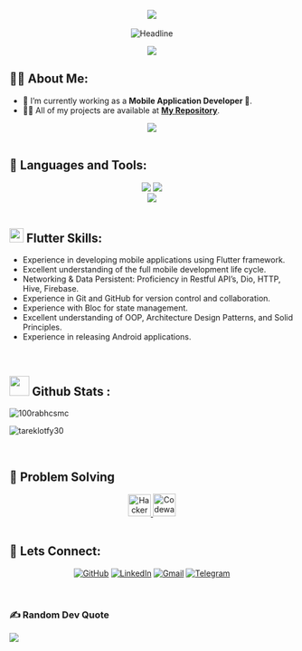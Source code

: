 <br>
<div align="center">
    <img src="https://user-images.githubusercontent.com/73097560/115834477-dbab4500-a447-11eb-908a-139a6edaec5c.gif" />
</div>
<br>

<!-- ======= Header Section ======= -->
</div>
    <div align=center>
        <img src="https://readme-typing-svg.herokuapp.com?color=cyan&size=32&center=true&vCenter=true&width=600&height=50&lines=Hi+there+I'm+Tarek+%F0%9F%91%8B;;" alt="Headline" />
    </div>
 
<p align="center">
  <a href="https://github.com/Mohamed-khaled0/readme-typing-svg"><img src="https://readme-typing-svg.herokuapp.com?font=Time+New+Roman&color=cyan&size=25&center=true&vCenter=true&width=600&height=100&lines=++Mobile+Developer"></a>
</p>



<!-- ======= About Section ======= -->
## 🙋‍♂️ About Me:

- 🔭 I’m currently working as a **Mobile Application Developer 📱**.
- 👨‍💻 All of my projects are available at **[My Repository](https://github.com/TarekLotfy30?tab=repositories)**.

<div align="center">
    <a href="https://drive.google.com/file/d/1t1di5QGwZqCjSzDSzOf9SJFcjvtqpUF_/view?usp=sharing" target="_blank">
        <img src="https://img.shields.io/badge/CV-0077B5?style=for-the-badge&logo=files&logoColor=white" />
    </a>
</div>

<br>

<!-- ======= Languages and tools section ======= -->
## 🚀 Languages and Tools:

<div align="center">
    <img src="https://skillicons.dev/icons?i=flutter,dart,firebase,cpp,java" />
    <img src="https://skillicons.dev/icons?i=github,git,androidstudio,vscode,figma,postman" /><br>
    <img src="https://skillicons.dev/icons?i=linux,mongo,html,css" /><br>
</div>

<br>

 <!-- ======= Flutter Skills ======= -->
## <img src="https://media2.giphy.com/media/QssGEmpkyEOhBCb7e1/giphy.gif?cid=ecf05e47a0n3gi1bfqntqmob8g9aid1oyj2wr3ds3mg700bl&rid=giphy.gif" width="25"><b> Flutter Skills:</b>
- Experience in developing mobile applications using Flutter framework.
- Excellent understanding of the full mobile development life cycle.
- Networking & Data Persistent: Proficiency in Restful API’s, Dio, HTTP, Hive, Firebase.
- Experience in Git and GitHub for version control and collaboration.
- Experience with Bloc for state management.
- Excellent understanding of OOP, Architecture Design Patterns, and Solid Principles.
- Experience in releasing Android applications.

<br>

 <!-- ======= Github Stats Section ======= -->
## <img src="https://media.giphy.com/media/iY8CRBdQXODJSCERIr/giphy.gif" width="35"><b> Github Stats </b>:

<p align="left"> <img src="https://komarev.com/ghpvc/?username=TarekLotfy30&label=Profile%20views&color=0e75b6&style=flat" alt="100rabhcsmc" /> </p>

<p align="left">
    <img src="https://github-readme-stats.vercel.app/api/top-langs?username=tareklotfy30&show_icons=true&locale=en&layout=compact&line_height=20&title_color=7A7ADB&icon_color=2234AE&text_color=D3D3D3&bg_color=0,000000,130F40" alt="tareklotfy30" />
</p>

<br>

 <!-- ======= PS Section ======= -->
## :flashlight: Problem Solving

<div align="center">
    <a href="https://www.hackerrank.com/profile/tareklotfi123" target="_blank">
        <img src="https://raw.githubusercontent.com/rahuldkjain/github-profile-readme-generator/master/src/images/icons/Social/hackerrank.svg" alt="HackerRank Profile" height="39" width="40" />
    </a>
    <a href="https://www.codewars.com/users/TarekLotfy30" target="_blank">
        <img alt="Codewars Profile" src="https://docs.codewars.com/logo.svg" width="40" />
    </a>
</div>

<br>

 <!-- ======= Connect Section ======= -->
## 🤝 Lets Connect:

<p align="center">
	<a href="https://github.com/TarekLotfy30"><img src="https://img.icons8.com/bubbles/50/000000/github.png" alt="GitHub"/></a>
	<a href="https://linkedin.com/in/https://www.linkedin.com/in/tarek-lotfi/"><img src="https://img.icons8.com/bubbles/50/000000/linkedin.png" alt="LinkedIn"/></a>
    <a href="mailto:tareklotfi789@gmail.com"><img src="https://img.icons8.com/bubbles/50/000000/gmail.png" alt="Gmail"/></a>
    <a href="https://t.me/TarekLotfi3010"><img src="https://img.icons8.com/bubbles/50/000000/telegram-app.png" alt="Telegram"/></a>
</p>

<br>

### ✍️ Random Dev Quote
![](https://quotes-github-readme.vercel.app/api?type=horizontal&theme=radical)


<br>
